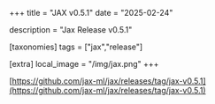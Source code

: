 +++
title = "JAX v0.5.1"
date = "2025-02-24"

description = "Jax Release v0.5.1"

[taxonomies]
tags = ["jax","release"]

[extra]
local_image = "/img/jax.png"
+++



[https://github.com/jax-ml/jax/releases/tag/jax-v0.5.1](https://github.com/jax-ml/jax/releases/tag/jax-v0.5.1)  
